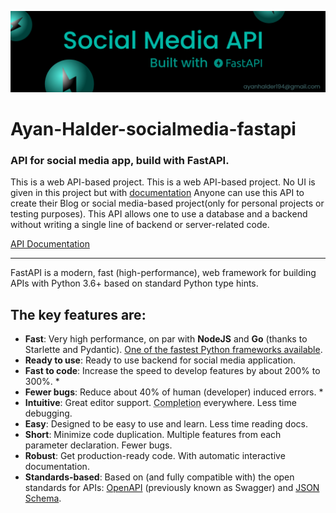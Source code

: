 ![alt text](https://github.com/Ayan-Halder/Ayan-Halder-socialmedia-fastapi/blob/main/biult%20with%20FastAPI.png)
# Ayan-Halder-socialmedia-fastapi
### API for social media app, build with FastAPI.
This is a web API-based project. This is a web API-based project. No UI is given in this project but with [documentation](https://fastapi-ayanhalder194.herokuapp.com/docs#/)
Anyone can use this API to create their Blog or social media-based project(only for personal projects or testing purposes). This API allows one to use a database and a backend without writing a single line of backend or server-related code.

[API Documentation](https://fastapi-ayanhalder194.herokuapp.com/docs#/)
___
FastAPI is a modern, fast (high-performance), web framework for building APIs with Python 3.6+ based on standard Python type hints.

The key features are:
---
* **Fast**: Very high performance, on par with **NodeJS** and **Go** (thanks to Starlette and Pydantic). [One of the fastest Python frameworks available](#performance).
* **Ready to use**: Ready to use backend for social media application.
* **Fast to code**: Increase the speed to develop features by about 200% to 300%. *
* **Fewer bugs**: Reduce about 40% of human (developer) induced errors. *
* **Intuitive**: Great editor support. <abbr title="also known as auto-complete, autocompletion, IntelliSense">Completion</abbr> everywhere. Less time debugging.
* **Easy**: Designed to be easy to use and learn. Less time reading docs.
* **Short**: Minimize code duplication. Multiple features from each parameter declaration. Fewer bugs.
* **Robust**: Get production-ready code. With automatic interactive documentation.
* **Standards-based**: Based on (and fully compatible with) the open standards for APIs: <a href="https://github.com/OAI/OpenAPI-Specification" class="external-link" target="_blank">OpenAPI</a> (previously known as Swagger) and <a href="https://json-schema.org/" class="external-link" target="_blank">JSON Schema</a>.
